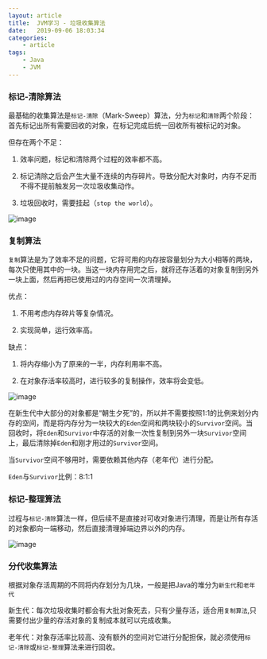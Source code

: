 ```yaml
---
layout: article
title:	JVM学习 - 垃圾收集算法
date:	2019-09-06 18:03:34
categories:
    - article
tags:
    - Java
    - JVM
---
```


### 标记-清除算法

最基础的收集算法是`标记-清除`（Mark-Sweep）算法，分为`标记`和`清除`两个阶段：首先标记出所有需要回收的对象，在标记完成后统一回收所有被标记的对象。

但存在两个不足：

1. 效率问题，标记和清除两个过程的效率都不高。

2. 标记清除之后会产生大量不连续的内存碎片。导致分配大对象时，内存不足而不得不提前触发另一次垃圾收集动作。

3. 垃圾回收时，需要挂起（`stop the world`）。

![image](https://user-images.githubusercontent.com/29170657/64579343-21bbae00-d3b5-11e9-9e33-a39ab3862b74.png)

### 复制算法

`复制`算法是为了效率不足的问题，它将可用的内存按容量划分为大小相等的两块，每次只使用其中的一块。当这一块内存用完之后，就将还存活着的对象复制到另外一块上面，然后再把已使用过的内存空间一次清理掉。

优点：

1. 不用考虑内存碎片等复杂情况。

2. 实现简单，运行效率高。

缺点：

1. 将内存缩小为了原来的一半，内存利用率不高。

2. 在对象存活率较高时，进行较多的复制操作，效率将会变低。

![image](https://user-images.githubusercontent.com/29170657/64579864-f3d76900-d3b6-11e9-95c6-1165b67c5ade.png)

在新生代中大部分的对象都是“朝生夕死”的，所以并不需要按照1:1的比例来划分内存的空间，而是将内存分为一块较大的`Eden`空间和两块较小的`Survivor`空间。当回收时，将`Eden`和`Survivor`中存活的对象一次性复制到另外一块`Survivor`空间上，最后清除掉`Eden`和刚才用过的`Survivor`空间。

当`Survivor`空间不够用时，需要依赖其他内存（老年代）进行分配。

`Eden`与`Survivor`比例：8:1:1

### 标记-整理算法

过程与`标记-清除`算法一样，但后续不是直接对可收对象进行清理，而是让所有存活的对象都向一端移动，然后直接清理掉端边界以外的内存。

![image](https://user-images.githubusercontent.com/29170657/64580702-da83ec00-d3b9-11e9-8415-84beb14272b9.png)

### 分代收集算法

根据对象存活周期的不同将内存划分为几块，一般是把Java的堆分为`新生代`和`老年代`

新生代：每次垃圾收集时都会有大批对象死去，只有少量存活，适合用`复制算法`,只需要付出少量的存活对象的复制成本就可以完成收集。

老年代：对象存活率比较高、没有额外的空间对它进行分配担保，就必须使用`标记-清除`或`标记-整理`算法来进行回收。